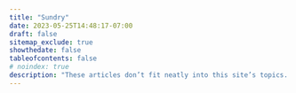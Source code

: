 ```yaml
---
title: "Sundry"
date: 2023-05-25T14:48:17-07:00
draft: false
sitemap_exclude: true
showthedate: false
tableofcontents: false
# noindex: true
description: "These articles don’t fit neatly into this site’s topics. Their presence here probably bears witness the incorrigible eclecticism of my range of interests."
---
```

